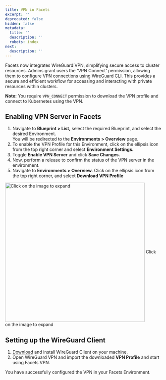 ```yaml
---
title: VPN in Facets
excerpt: ''
deprecated: false
hidden: false
metadata:
  title: ''
  description: ''
  robots: index
next:
  description: ''
---
```

Facets now integrates WireGuard VPN, simplifying secure access to cluster resources. Admins grant users the 'VPN Connect' permission, allowing them to configure VPN connections using WireGuard CLI. This provides a secure and efficient workflow for accessing and interacting with private resources within clusters.

**Note:** You require `VPN_CONNECT` permission to download the VPN profile and connect to Kubernetes using the VPN.

## Enabling VPN Server in Facets

1. Navigate to **Blueprint > List,** select the required Blueprint, and select the desired Environment.\
   You will be redirected to the **Environments > Overview** page.
2. To enable the VPN Profile for this Environment, click on the ellipsis icon from the top right corner and select **Environment Settings.**
3. Toggle **Enable VPN Server** and click **Save Changes.**
4. Now, perform a release to confirm the status of the VPN server in the environment.
5. Navigate to **Environments > Overview.** Click on the ellipsis icon from the top right corner, and select **Download VPN Profile**

<Image alt="Click on the image to expand" align="center" width="450px" border={true} src="https://files.readme.io/b933cb0-VPN.gif">
  Click on the image to expand
</Image>

## Setting up the WireGuard Client

1. [Download](https://www.wireguard.com/install/) and install WireGuard Client on your machine.
2. Open WireGuard VPN and import the downloaded **VPN Profile** and start using Facets VPN.

You have successfully configured the VPN in your Facets Environment.
